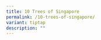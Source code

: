 ```yaml
---
title: 10 Trees of Singapore
permalink: /10-trees-of-singapore/
variant: tiptap
description: ""
---
```

